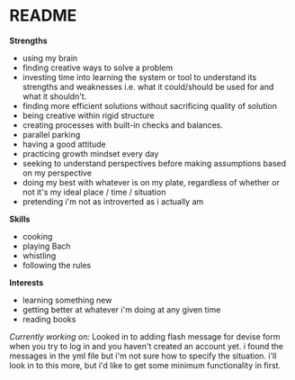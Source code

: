 # README

__Strengths__
* using my brain
* finding creative ways to solve a problem
* investing time into learning the system or tool to understand its strengths and weaknesses i.e. what it could/should be used for and what it shouldn't.
* finding more efficient solutions without sacrificing quality of solution
* being creative within rigid structure
* creating processes with built-in checks and balances.
* parallel parking
* having a good attitude
* practicing growth mindset every day
* seeking to understand perspectives before making assumptions based on my perspective
* doing my best with whatever is on my plate, regardless of whether or not it's my ideal place / time / situation
* pretending i'm not as introverted as i actually am

__Skills__
* cooking
* playing Bach
* whistling
* following the rules

__Interests__
* learning something new
* getting better at whatever i'm doing at any given time
* reading books

_Currently working on:_
Looked in to adding flash message for devise form when you try to log in and you haven't created an account yet. i found the messages in the yml file but i'm not sure how to specify the situation. i'll look in to this more, but i'd like to get some minimum functionality in first.
